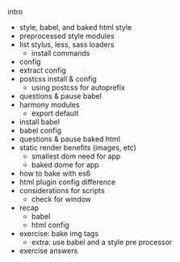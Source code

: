 intro
  - style, babel, and baked html
style
  - preprocessed style modules
  - list stylus, less, sass loaders
    - install commands
  - config
  - extract config
  - postcss install & config
    - using postcss for autoprefix
  - questions & pause
babel
  - harmony modules
    - export default
  - install babel
  - babel config
  - questions & pause
baked html
  - static render benefits (images, etc)
    - smallest dom need for app
    - baked dome for app
  - how to bake with es6
  - html plugin config difference
  - considerations for scripts
    - check for window
  - recap
    - babel
    - html config
  - exercise: bake img tags
    - extra: use babel and a style pre processor
  - exercise answers
